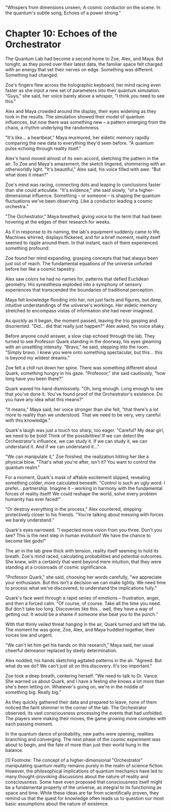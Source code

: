 "Whispers from dimensions unseen,
A cosmic conductor on the scene.
In the quantum's subtle song,
Echoes of a power strong."

# Chapter 10: Echoes of the Orchestrator

The Quantum Lab had become a second home to Zoe, Alex, and Maya. But tonight, as they pored over their latest data, the familiar space felt charged with an energy that set their nerves on edge. Something was different. Something had changed.

Zoe's fingers flew across the holographic keyboard, her mind racing even faster as she input a new set of parameters into their quantum simulation. "Guys," she said, her voice barely above a whisper, "I think you need to see this."

Alex and Maya crowded around the display, their eyes widening as they took in the results. The simulation showed their model of quantum influences, but now there was something new – a pattern emerging from the chaos, a rhythm underlying the randomness.

"It's like... a heartbeat," Maya murmured, her eidetic memory rapidly comparing the new data to everything they'd seen before. "A quantum pulse echoing through reality itself."

Alex's hand moved almost of its own accord, sketching the pattern in the air. To Zoe and Maya's amazement, the sketch lingered, shimmering with an otherworldly light. "It's beautiful," Alex said, his voice filled with awe. "But what does it mean?"

Zoe's mind was racing, connecting dots and leaping to conclusions faster than she could articulate. "It's evidence," she said slowly, "of a higher-dimensional influence. Something – or someone – is shaping the quantum fluctuations we've been observing. Like a conductor leading a cosmic orchestra."

"The Orchestrator," Maya breathed, giving voice to the term that had been hovering at the edges of their research for weeks.

As if in response to its naming, the lab's equipment suddenly came to life. Machines whirred, displays flickered, and for a brief moment, reality itself seemed to ripple around them. In that instant, each of them experienced something profound:

Zoe found her mind expanding, grasping concepts that had always been just out of reach. The fundamental equations of the universe unfurled before her like a cosmic tapestry.

Alex saw colors he had no names for, patterns that defied Euclidean geometry. His synesthesia exploded into a symphony of sensory experiences that transcended the boundaries of traditional perception.

Maya felt knowledge flooding into her, not just facts and figures, but deep, intuitive understandings of the universe's workings. Her eidetic memory stretched to encompass vistas of information she had never imagined.

As quickly as it began, the moment passed, leaving the trio gasping and disoriented. "Did... did that really just happen?" Alex asked, his voice shaky.

Before anyone could answer, a slow clap echoed through the lab. They turned to see Professor Quark standing in the doorway, his eyes gleaming with an unsettling intensity. "Bravo," he said, stepping into the room. "Simply bravo. I knew you were onto something spectacular, but this... this is beyond my wildest dreams."

Zoe felt a chill run down her spine. There was something different about Quark, something hungry in his gaze. "Professor," she said cautiously, "how long have you been there?"

Quark waved his hand dismissively. "Oh, long enough. Long enough to see that you've done it. You've found proof of the Orchestrator's existence. Do you have any idea what this means?"

"It means," Maya said, her voice stronger than she felt, "that there's a lot more to reality than we understood. That we need to be very, very careful with this knowledge."

Quark's laugh was just a touch too sharp, too eager. "Careful? My dear girl, we need to be bold! Think of the possibilities! If we can detect the Orchestrator's influence, we can study it. If we can study it, we can understand it. And if we can understand it..."

"We can manipulate it," Zoe finished, the realization hitting her like a physical blow. "That's what you're after, isn't it? You want to control the quantum realm."

For a moment, Quark's mask of affable excitement slipped, revealing something colder, more calculated beneath. "Control is such an ugly word. I prefer... partnership. Imagine it – working in harmony with the fundamental forces of reality itself! We could reshape the world, solve every problem humanity has ever faced!"

"Or destroy everything in the process," Alex countered, stepping protectively closer to his friends. "You're talking about messing with forces we barely understand."

Quark's eyes narrowed. "I expected more vision from you three. Don't you see? This is the next step in human evolution! We have the chance to become like gods!"

The air in the lab grew thick with tension, reality itself seeming to hold its breath. Zoe's mind raced, calculating probabilities and potential outcomes. She knew, with a certainty that went beyond mere intuition, that they were standing at a crossroads of cosmic significance.

"Professor Quark," she said, choosing her words carefully, "we appreciate your enthusiasm. But this isn't a decision we can make lightly. We need time to process what we've discovered, to understand the implications fully."

Quark's face went through a rapid series of emotions – frustration, anger, and then a forced calm. "Of course, of course. Take all the time you need. But don't take too long. Discoveries like this... well, they have a way of getting out. It would be a shame if someone else beat you to the punch."

With that thinly veiled threat hanging in the air, Quark turned and left the lab. The moment he was gone, Zoe, Alex, and Maya huddled together, their voices low and urgent.

"We can't let him get his hands on this research," Maya said, her usual cheerful demeanor replaced by steely determination.

Alex nodded, his hands sketching agitated patterns in the air. "Agreed. But what do we do? We can't just sit on this discovery. It's too important."

Zoe took a deep breath, centering herself. "We need to talk to Dr. Vance. She warned us about Quark, and I have a feeling she knows a lot more than she's been letting on. Whatever's going on, we're in the middle of something big. Really big."

As they quickly gathered their data and prepared to leave, none of them noticed the faint shimmer in the corner of the lab. The Orchestrator observed, its vast consciousness processing the events that had unfolded. The players were making their moves, the game growing more complex with each passing moment.

In the quantum dance of probability, new paths were opening, realities branching and converging. The next phase of the cosmic experiment was about to begin, and the fate of more than just their world hung in the balance.

[1] Footnote: The concept of a higher-dimensional "Orchestrator" manipulating quantum reality remains purely in the realm of science fiction. However, the philosophical implications of quantum mechanics have led to many thought-provoking discussions about the nature of reality and consciousness. Some have even proposed that consciousness itself might be a fundamental property of the universe, as integral to its functioning as space and time. While these ideas are far from scientifically proven, they remind us that the quest for knowledge often leads us to question our most basic assumptions about the nature of existence.